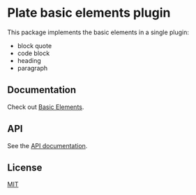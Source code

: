 # Plate basic elements plugin

This package implements the basic elements in a single plugin:
- block quote
- code block
- heading
- paragraph

## Documentation

Check out
[Basic Elements](https://plate.udecode.io/docs/basic-elements).

## API

See the [API documentation](https://plate-api.udecode.io/globals.html). 

## License

[MIT](../../../LICENSE)
